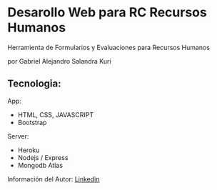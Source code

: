 # Desarollo Web para RC Recursos Humanos

Herramienta de Formularios y Evaluaciones para Recursos Humanos

por Gabriel Alejandro Salandra Kuri

## Tecnologia:

App:
- HTML, CSS, JAVASCRIPT
- Bootstrap

Server:
- Heroku
- Nodejs / Express
- Mongodb Atlas

Información del Autor:
[Linkedin](https://mx.linkedin.com/in/gabriel-salandra-kuri-04a52b203/es)

